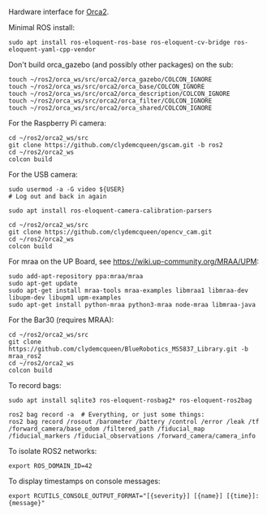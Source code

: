 Hardware interface for [Orca2](https://github.com/clydemcqueen/orca2).

Minimal ROS install:
~~~
sudo apt install ros-eloquent-ros-base ros-eloquent-cv-bridge ros-eloquent-yaml-cpp-vendor
~~~

Don't build orca_gazebo (and possibly other packages) on the sub:
~~~
touch ~/ros2/orca_ws/src/orca2/orca_gazebo/COLCON_IGNORE
touch ~/ros2/orca_ws/src/orca2/orca_base/COLCON_IGNORE
touch ~/ros2/orca_ws/src/orca2/orca_description/COLCON_IGNORE
touch ~/ros2/orca_ws/src/orca2/orca_filter/COLCON_IGNORE
touch ~/ros2/orca_ws/src/orca2/orca_shared/COLCON_IGNORE
~~~

For the Raspberry Pi camera:
~~~
cd ~/ros2/orca2_ws/src
git clone https://github.com/clydemcqueen/gscam.git -b ros2
cd ~/ros2/orca2_ws
colcon build
~~~

For the USB camera:
~~~
sudo usermod -a -G video ${USER}
# Log out and back in again

sudo apt install ros-eloquent-camera-calibration-parsers

cd ~/ros2/orca2_ws/src
git clone https://github.com/clydemcqueen/opencv_cam.git
cd ~/ros2/orca2_ws
colcon build
~~~

For mraa on the UP Board, see https://wiki.up-community.org/MRAA/UPM:
~~~
sudo add-apt-repository ppa:mraa/mraa
sudo apt-get update
sudo apt-get install mraa-tools mraa-examples libmraa1 libmraa-dev libupm-dev libupm1 upm-examples
sudo apt-get install python-mraa python3-mraa node-mraa libmraa-java
~~~

For the Bar30 (requires MRAA):
~~~
cd ~/ros2/orca2_ws/src
git clone https://github.com/clydemcqueen/BlueRobotics_MS5837_Library.git -b mraa_ros2
cd ~/ros2/orca2_ws
colcon build
~~~

To record bags:
~~~
sudo apt install sqlite3 ros-eloquent-rosbag2* ros-eloquent-ros2bag

ros2 bag record -a  # Everything, or just some things:
ros2 bag record /rosout /barometer /battery /control /error /leak /tf /forward_camera/base_odom /filtered_path /fiducial_map /fiducial_markers /fiducial_observations /forward_camera/camera_info
~~~

To isolate ROS2 networks:
~~~
export ROS_DOMAIN_ID=42
~~~

To display timestamps on console messages:
~~~
export RCUTILS_CONSOLE_OUTPUT_FORMAT="[{severity}] [{name}] [{time}]: {message}"
~~~